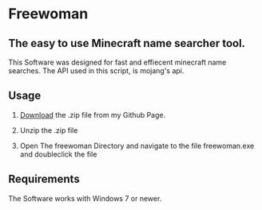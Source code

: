 # Freewoman
## The easy to use Minecraft name searcher tool.
This Software was designed for fast and effiecent minecraft name searches. 
The API used in this script, is mojang's api.

## Usage
1. [Download](https://github.com/Mx77u/freewoman/releases) the .zip file from my Github Page.

2. Unzip the .zip file

3. Open The freewoman Directory and navigate to the file freewoman.exe and doubleclick the file

## Requirements
The Software works with Windows 7 or newer.

